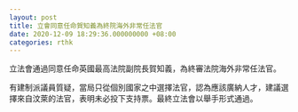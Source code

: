 ```yaml
---
layout: post
title: 立會同意任命賀知義為終院海外非常任法官
date: 2020-12-09 18:29:36.000000000 +08:00
categories: rthk
---
```


立法會通過同意任命英國最高法院副院長賀知義，為終審法院海外非常任法官。

有建制派議員質疑，當局只從個別國家之中選擇法官，認為應該廣納人才，建議選擇來自汶萊的法官，表明未必投下支持票。最終立法會以舉手形式通過。
